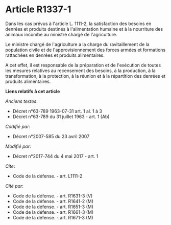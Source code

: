 # Article R1337-1

Dans les cas prévus à l'article L. 1111-2, la satisfaction des besoins en denrées et produits destinés à l'alimentation
humaine et à la nourriture des animaux incombe au ministre chargé de l'agriculture.

Le ministre chargé de l'agriculture a la charge du ravitaillement de la population civile et de l'approvisionnement des
forces armées et formations rattachées en denrées et produits alimentaires.

A cet effet, il est responsable de la préparation et de l'exécution de toutes les mesures relatives au recensement des
besoins, à la production, à la transformation, à la protection, à la réunion et à la répartition des denrées et produits
alimentaires.

**Liens relatifs à cet article**

_Anciens textes_:

  - Décret n°63-789 1963-07-31 art. 1 al. 1 à 3
  - Décret n°63-789 du 31 juillet 1963 - art. 1 (Ab)

_Codifié par_:

  - Décret n°2007-585 du 23 avril 2007

_Modifié par_:

  - Décret n°2017-744 du 4 mai 2017 - art. 1

_Cite_:

  - Code de la défense. - art. L1111-2

_Cité par_:

  - Code de la défense. - art. R1631-3 (V)
  - Code de la défense. - art. R1641-2 (M)
  - Code de la défense. - art. R1651-3 (M)
  - Code de la défense. - art. R1661-3 (M)
  - Code de la défense. - art. R1671-3 (M)
